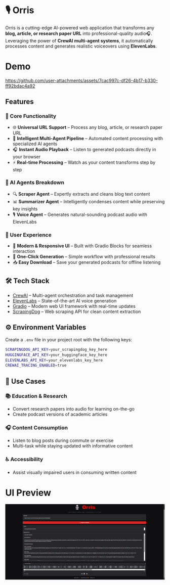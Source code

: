 ﻿# 🎙️ Orris  

Orris is a cutting-edge AI-powered web application that transforms any **blog, article, or research paper URL** into professional-quality audio🎧.  
Leveraging the power of **CrewAI multi-agent systems**, it automatically processes content and generates realistic voiceovers using **ElevenLabs**.  


# Demo

https://github.com/user-attachments/assets/7cac997c-df26-4b17-b330-ff92bdac4a92


## Features  

### 🎯 Core Functionality  
- 🌐 **Universal URL Support** – Process any blog, article, or research paper URL  
- 🤖 **Intelligent Multi-Agent Pipeline** – Automated content processing with specialized AI agents  
- 🎧 **Instant Audio Playback** – Listen to generated podcasts directly in your browser  
- ⚡ **Real-time Processing** – Watch as your content transforms step by step  

### 🧠 AI Agents Breakdown  
- 🔍 **Scraper Agent** – Expertly extracts and cleans blog text content  
- 📊 **Summarizer Agent** – Intelligently condenses content while preserving key insights  
- 🎙️ **Voice Agent** – Generates natural-sounding podcast audio with ElevenLabs  

### 🎨 User Experience  
- 💫 **Modern & Responsive UI** – Built with Gradio Blocks for seamless interaction  
- 🎯 **One-Click Generation** – Simple workflow with professional results  
- 📥 **Easy Download** – Save your generated podcasts for offline listening  



## 🛠️ Tech Stack  

- [CrewAI](https://github.com/joaomdmoura/crewai) – Multi-agent orchestration and task management  
- [ElevenLabs](https://elevenlabs.io) – State-of-the-art AI voice generation  
- [Gradio](https://gradio.app) – Modern web UI framework with real-time updates  
- [ScrapingDog](https://scrapingdog.com) – Web scraping API for clean content extraction  



## ⚙️ Environment Variables  

Create a `.env` file in your project root with the following keys:  

```bash
SCRAPINGDOG_API_KEY=your_scrapingdog_key_here
HUGGINGFACE_API_KEY=your_huggingface_key_here
ELEVENLABS_API_KEY=your_elevenlabs_key_here
CREWAI_TRACING_ENABLED=true
```

## 🎯 Use Cases  

### 📚 Education & Research  
- Convert research papers into audio for learning on-the-go  
- Create podcast versions of academic articles  


### 🎧 Content Consumption  
- Listen to blog posts during commute or exercise  
- Multi-task while staying updated with informative content  


### ♿ Accessibility  
- Assist visually impaired users in consuming written content  

# UI Preview

![alt text](static/demo.png)
